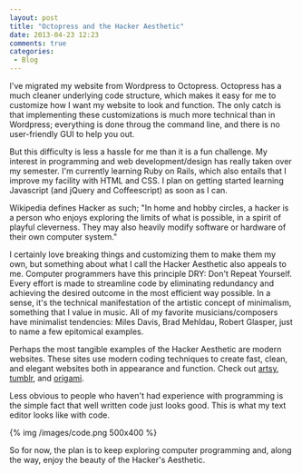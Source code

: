 ```yaml
---
layout: post
title: "Octopress and the Hacker Aesthetic"
date: 2013-04-23 12:23
comments: true
categories: 
 - Blog
---
```


I've migrated my website from Wordpress to Octopress. Octopress has a much cleaner underlying code structure, which makes it easy for me to customize how I want my website to look and function. The only catch is that implementing these customizations is much more technical than in Wordpress; everything is done throug the command line, and there is no user-friendly GUI to help you out.

But this difficulty is less a hassle for me than it is a fun challenge. My interest in programming and web development/design has really taken over my semester. I'm currently learning Ruby on Rails, which also entails that I improve my facility with HTML and CSS. I plan on getting started learning Javascript (and jQuery and Coffeescript) as soon as I can.

Wikipedia defines Hacker as such; "In home and hobby circles, a hacker is a person who enjoys exploring the limits of what is possible, in a spirit of playful cleverness. They may also heavily modify software or hardware of their own computer system."

I certainly love breaking things and customizing them to make them my own, but something about what I call the Hacker Aesthetic also appeals to me. Computer programmers have this principle DRY: Don't Repeat Yourself. Every effort is made to streamline code by eliminating redundancy and achieving the desired outcome in the most efficient way possible. In a sense, it's the technical manifestation of the artistic concept of minimalism, something that I value in music. All of my favorite musicians/composers have minimalist tendencies: Miles Davis, Brad Mehldau, Robert Glasper, just to name a few epitomical examples.

Perhaps the most tangible examples of the Hacker Aesthetic are modern websites. These sites use modern coding techniques to create fast, clean, and elegant websites both in appearance and function. Check out [artsy](http://artsy.net/), [tumblr](https://www.tumblr.com/), and [origami](http://origami.co/).

Less obvious to people who haven't had experience with programming is the simple fact that well written code just looks good. This is what my text editor looks like with code.

{% img /images/code.png 500x400 %}

So for now, the plan is to keep exploring computer programming and, along the way, enjoy the beauty of the Hacker's Aesthetic.
